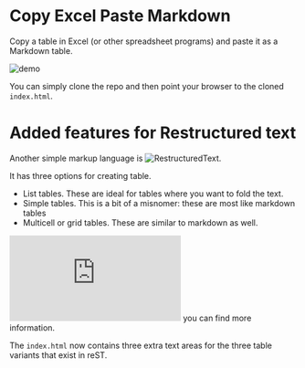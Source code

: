 # Copy Excel Paste Markdown

Copy a table in Excel (or other spreadsheet programs) and paste it as a Markdown table.

![demo](https://cl.ly/120h1K2Q1Y3H/Screen%20Recording%202016-08-31%20at%2010.31%20PM.gif)

You can simply clone the repo and then point your browser to the cloned `index.html`.

# Added features for Restructured text

Another simple markup language is ![RestructuredText](http://www.google.com).

It has three options for creating table.

- List tables. These are ideal for tables where you want to fold the text. 
- Simple tables. This is a bit of a misnomer: these are most like markdown tables
- Multicell or grid tables. These are similar to markdown as well.

![Here](https://docutils.sourceforge.io/docs/user/rst/quickref.html) you can find more information.

The `index.html` now contains three extra text areas for the three table variants that exist in reST.

